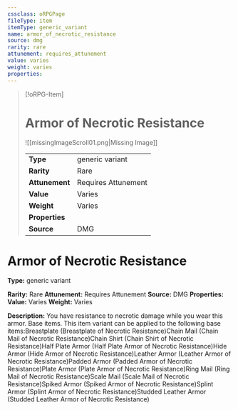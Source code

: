 ```yaml
---
cssclass: oRPGPage
fileType: item
itemType: generic_variant
name: armor_of_necrotic_resistance
source: dmg
rarity: rare
attunement: requires_attunement
value: varies
weight: varies
properties:
---
```

> [!oRPG-Item]
> # Armor of Necrotic Resistance
> ![[missingImageScroll01.png|Missing Image]]
>
> |  |   |
> |:--|---|
> |**Type** | generic variant |
> |**Rarity** | Rare |
> | **Attunement** | Requires Attunement |
> | **Value** | Varies |
>  | **Weight**| Varies |
>  |**Properties** |  |
> | **Source** | DMG |

#  Armor of Necrotic Resistance
**Type:** generic variant

**Rarity:** Rare
**Attunement:** Requires Attunement
**Source:** DMG
**Properties:**
**Value:** Varies
**Weight:** Varies

**Description:** You have resistance to necrotic damage while you wear this armor. Base items. This item variant can be applied to the following base items:Breastplate (Breastplate of Necrotic Resistance)Chain Mail (Chain Mail of Necrotic Resistance)Chain Shirt (Chain Shirt of Necrotic Resistance)Half Plate Armor (Half Plate Armor of Necrotic Resistance)Hide Armor (Hide Armor of Necrotic Resistance)Leather Armor (Leather Armor of Necrotic Resistance)Padded Armor (Padded Armor of Necrotic Resistance)Plate Armor (Plate Armor of Necrotic Resistance)Ring Mail (Ring Mail of Necrotic Resistance)Scale Mail (Scale Mail of Necrotic Resistance)Spiked Armor (Spiked Armor of Necrotic Resistance)Splint Armor (Splint Armor of Necrotic Resistance)Studded Leather Armor (Studded Leather Armor of Necrotic Resistance)


